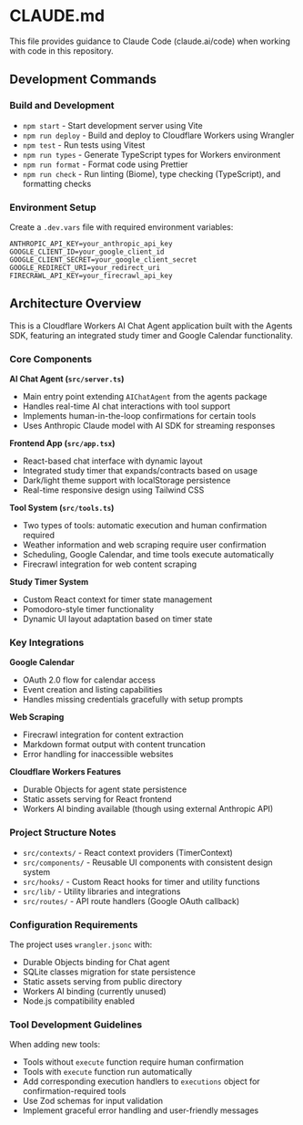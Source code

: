 # CLAUDE.md

This file provides guidance to Claude Code (claude.ai/code) when working with code in this repository.

## Development Commands

### Build and Development
- `npm start` - Start development server using Vite
- `npm run deploy` - Build and deploy to Cloudflare Workers using Wrangler
- `npm test` - Run tests using Vitest
- `npm run types` - Generate TypeScript types for Workers environment
- `npm run format` - Format code using Prettier
- `npm run check` - Run linting (Biome), type checking (TypeScript), and formatting checks

### Environment Setup
Create a `.dev.vars` file with required environment variables:
```
ANTHROPIC_API_KEY=your_anthropic_api_key
GOOGLE_CLIENT_ID=your_google_client_id
GOOGLE_CLIENT_SECRET=your_google_client_secret
GOOGLE_REDIRECT_URI=your_redirect_uri
FIRECRAWL_API_KEY=your_firecrawl_api_key
```

## Architecture Overview

This is a Cloudflare Workers AI Chat Agent application built with the Agents SDK, featuring an integrated study timer and Google Calendar functionality.

### Core Components

**AI Chat Agent (`src/server.ts`)**
- Main entry point extending `AIChatAgent` from the agents package
- Handles real-time AI chat interactions with tool support
- Implements human-in-the-loop confirmations for certain tools
- Uses Anthropic Claude model with AI SDK for streaming responses

**Frontend App (`src/app.tsx`)**
- React-based chat interface with dynamic layout
- Integrated study timer that expands/contracts based on usage
- Dark/light theme support with localStorage persistence
- Real-time responsive design using Tailwind CSS

**Tool System (`src/tools.ts`)**
- Two types of tools: automatic execution and human confirmation required
- Weather information and web scraping require user confirmation
- Scheduling, Google Calendar, and time tools execute automatically
- Firecrawl integration for web content scraping

**Study Timer System**
- Custom React context for timer state management
- Pomodoro-style timer functionality
- Dynamic UI layout adaptation based on timer state

### Key Integrations

**Google Calendar**
- OAuth 2.0 flow for calendar access
- Event creation and listing capabilities
- Handles missing credentials gracefully with setup prompts

**Web Scraping**
- Firecrawl integration for content extraction
- Markdown format output with content truncation
- Error handling for inaccessible websites

**Cloudflare Workers Features**
- Durable Objects for agent state persistence
- Static assets serving for React frontend
- Workers AI binding available (though using external Anthropic API)

### Project Structure Notes

- `src/contexts/` - React context providers (TimerContext)
- `src/components/` - Reusable UI components with consistent design system
- `src/hooks/` - Custom React hooks for timer and utility functions
- `src/lib/` - Utility libraries and integrations
- `src/routes/` - API route handlers (Google OAuth callback)

### Configuration Requirements

The project uses `wrangler.jsonc` with:
- Durable Objects binding for Chat agent
- SQLite classes migration for state persistence
- Static assets serving from public directory
- Workers AI binding (currently unused)
- Node.js compatibility enabled

### Tool Development Guidelines

When adding new tools:
- Tools without `execute` function require human confirmation
- Tools with `execute` function run automatically
- Add corresponding execution handlers to `executions` object for confirmation-required tools
- Use Zod schemas for input validation
- Implement graceful error handling and user-friendly messages